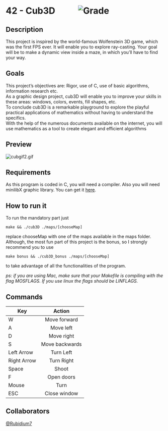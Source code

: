 # 42 - Cub3D &nbsp; &nbsp; &nbsp; &nbsp; &nbsp; ![Grade](https://svgshare.com/i/tV2.svg)

## Description
This project is inspired by the world-famous Wolfenstein 3D game, which
was the first FPS ever. It will enable you to explore ray-casting. Your goal will be to
make a dynamic view inside a maze, in which you’ll have to find your way.

## Goals
This project’s objectives are: Rigor, use of C, use of basic algorithms, information research etc.<br>
As a graphic design project, cub3D will enable you to improve your skills in these
areas: windows, colors, events, fill shapes, etc.<br>
To conclude cub3D is a remarkable playground to explore the playful practical applications of mathematics without having to understand the specifics.<br>
With the help of the numerous documents available on the internet, you will use
mathematics as a tool to create elegant and efficient algorithms

## Preview 

![cubgif2.gif](./screenshoots/cubgif2.gif)

## Requirements
As this program is coded in C, you will need a compiler. Also you will need minilibX graphic library. You can get it [here](https://github.com/42Paris/minilibx-linux).

## How to run it
To run the mandatory part just

```make && ./cub3D ./maps/[chooseMap]```

replace chooseMap with one of the maps available in the maps folder.<br>
Although, the most fun part of this project is the bonus, so I strongly recommend you to use

```make bonus && ./cub3D_bonus ./maps/[chooseMap] ```

to take advantage of all the functionalities of the program.

_ps: if you are using Mac, make sure that your Makefile is compiling with the flag MOSFLAGS. If you use linux the flags should be LINFLAGS._

## Commands

| __Key__        | __Action__   |
| -------------  |:-------------:|
| W              | Move forward |
| A       | Move left      |
| D  | Move right      |
| S  | Move backwards      |
| Left Arrow  | Turn Left      |
| Right Arrow  | Turn Right      |
| Space  | Shoot      |
| F  | Open doors      |
| Mouse  | Turn      |
| ESC  | Close window      |

## Collaborators

[@Rubidium7](https://github.com/Rubidium7)

